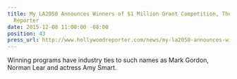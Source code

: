 ```yaml
---
title: My LA2050 Announces Winners of $1 Million Grant Competition, The Hollywood
  Reporter
date: 2015-12-08 11:00:00 -08:00
position: 43
press_url: http://www.hollywoodreporter.com/news/my-la2050-announces-winners-1-846985
---
```


Winning programs have industry ties to such names as Mark Gordon, Norman Lear and actress Amy Smart.

